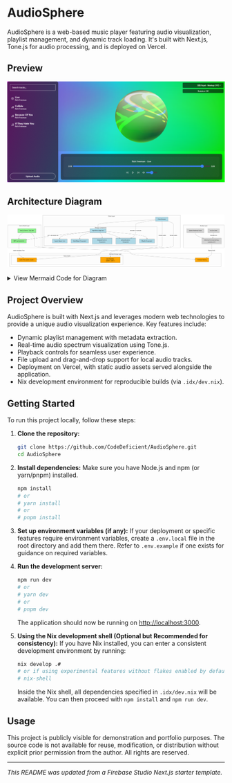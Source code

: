 # AudioSphere

AudioSphere is a web-based music player featuring audio visualization, playlist management, and dynamic track loading. It's built with Next.js, Tone.js for audio processing, and is deployed on Vercel.

## Preview

![AudioSphere Preview](Audiosphere_Preview.png)

## Architecture Diagram

![AudioSphere Architecture Diagram](diagram.png)

<details>
<summary>View Mermaid Code for Diagram</summary>

```mermaid
graph TB
    %% Client Layer
    subgraph "Client Layer"
        direction TB
        Browser["Client Browser"]:::frontend
        subgraph "React UI Components"
            direction TB
            PageEntry["Page Entry (page.tsx)"]:::frontend
            LayoutComp["Layout (layout.tsx)"]:::frontend
            MusicPlayer["MusicPlayer Component"]:::frontend
            PlaybackControls["PlaybackControls Component"]:::frontend
            SphereVisualizer["SphereVisualizer Component"]:::frontend
            Playlist["Playlist Component"]:::frontend
        end
    end

    %% Server/Build Layer
    subgraph "Server/Build Layer"
        direction TB
        NextServer["Next.js Server / SSG/SSR"]:::backend
        AudioAPI["GET /api/audio-list"]:::backend
    end

    %% Hosting/Storage Layer
    subgraph "Hosting/Storage Layer"
        direction TB
        FirebaseHost["Firebase Hosting"]:::storage
        subgraph "Static Assets"
            direction TB
            AudioAssets["Audio Files (public/audio/)"]:::storage
            AuthHandlers["Auth Handlers (public/_auth/)"]:::storage
        end
    end

    %% DevOps Layer
    subgraph "DevOps Layer"
        direction TB
        GitHubActions["GitHub Actions\n(roadmap-progress.yml)"]:::devops
        UpdateScript["Update Roadmap Script"]:::devops
        NixShell["Nix Dev Shell"]:::devops
    end

    %% Connections
    Browser --> PageEntry
    PageEntry --> LayoutComp
    PageEntry --> MusicPlayer
    PageEntry --> PlaybackControls
    PageEntry --> SphereVisualizer
    PageEntry --> Playlist

    PageEntry -->|"GET /api/audio-list"| AudioAPI
    AudioAPI -->|"reads metadata from"| AudioAssets

    Browser -->|"Stream audio"| AudioAssets
    Browser -->|"Stream audio"| AuthHandlers
    Browser -->|"decodes & visualizes"| SphereVisualizer

    NextServer --> AudioAPI
    NextServer --> FirebaseHost

    GitHubActions -->|"Deploy build"| FirebaseHost
    UpdateScript --> GitHubActions
    NixShell -->|"Provides env"| GitHubActions

    %% Click Events
    click LayoutComp "https://github.com/codedeficient/audiosphere/blob/main/src/app/layout.tsx"
    click PageEntry "https://github.com/codedeficient/audiosphere/blob/main/src/app/page.tsx"
    click MusicPlayer "https://github.com/codedeficient/audiosphere/blob/main/src/components/MusicPlayer.tsx"
    click PlaybackControls "https://github.com/codedeficient/audiosphere/blob/main/src/components/PlaybackControls.tsx"
    click SphereVisualizer "https://github.com/codedeficient/audiosphere/blob/main/src/components/SphereVisualizer.tsx"
    click Playlist "https://github.com/codedeficient/audiosphere/blob/main/src/components/Playlist.tsx"
    click AudioAPI "https://github.com/codedeficient/audiosphere/blob/main/src/app/api/audio-list/route.ts"
    click AudioAssets "https://github.com/codedeficient/audiosphere/tree/main/public/audio/"
    click AuthHandlers "https://github.com/codedeficient/audiosphere/tree/main/public/_auth/"
    click FirebaseHost "https://github.com/codedeficient/audiosphere/blob/main/firebase.json"
    click FirebaseHost "https://github.com/codedeficient/audiosphere/blob/main/.firebaserc"
    click GitHubActions "https://github.com/codedeficient/audiosphere/blob/main/.github/workflows/roadmap-progress.yml"
    click UpdateScript "https://github.com/codedeficient/audiosphere/blob/main/.github/scripts/update-roadmap-checkbox.js"
    click NixShell "https://github.com/codedeficient/audiosphere/blob/main/.idx/dev.nix"

    %% Styles
    classDef frontend fill:#ADD8E6,stroke:#333,stroke-width:1px
    classDef backend fill:#90EE90,stroke:#333,stroke-width:1px
    classDef storage fill:#FFA500,stroke:#333,stroke-width:1px,shape:cylinder
    classDef devops fill:#D3D3D3,stroke:#333,stroke-width:1px,stroke-dasharray: 5 5
```
</details>

## Project Overview

AudioSphere is built with Next.js and leverages modern web technologies to provide a unique audio visualization experience. Key features include:
*   Dynamic playlist management with metadata extraction.
*   Real-time audio spectrum visualization using Tone.js.
*   Playback controls for seamless user experience.
*   File upload and drag-and-drop support for local audio tracks.
*   Deployment on Vercel, with static audio assets served alongside the application.
*   Nix development environment for reproducible builds (via `.idx/dev.nix`).

## Getting Started

To run this project locally, follow these steps:

1.  **Clone the repository:**
    ```bash
    git clone https://github.com/CodeDeficient/AudioSphere.git
    cd AudioSphere
    ```
2.  **Install dependencies:**
    Make sure you have Node.js and npm (or yarn/pnpm) installed.
    ```bash
    npm install
    # or
    # yarn install
    # or
    # pnpm install
    ```
3.  **Set up environment variables (if any):**
    If your deployment or specific features require environment variables, create a `.env.local` file in the root directory and add them there. Refer to `.env.example` if one exists for guidance on required variables.

4.  **Run the development server:**
    ```bash
    npm run dev
    # or
    # yarn dev
    # or
    # pnpm dev
    ```
    The application should now be running on [http://localhost:3000](http://localhost:3000).

5.  **Using the Nix development shell (Optional but Recommended for consistency):**
    If you have Nix installed, you can enter a consistent development environment by running:
    ```bash
    nix develop .#
    # or if using experimental features without flakes enabled by default
    # nix-shell
    ```
    Inside the Nix shell, all dependencies specified in `.idx/dev.nix` will be available. You can then proceed with `npm install` and `npm run dev`.


## Usage

This project is publicly visible for demonstration and portfolio purposes. The source code is not available for reuse, modification, or distribution without explicit prior permission from the author. All rights are reserved.

---

_This README was updated from a Firebase Studio Next.js starter template._
